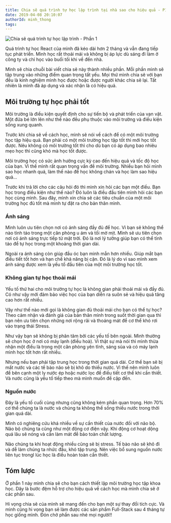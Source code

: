 ```yaml
---
title: Chia sẽ quá trình tự học lập trình tại nhà sao cho hiệu quả - P1
date: 2019-04-08 20:10:07
authorId: minh_thong
tags:
---
```


![Chia sẽ quá trình tự học lập trình - Phần 1](https://res.cloudinary.com/djeghcumw/image/upload/f_auto/v1554726177/blog/tuhoc_1.jpg)

Quá trình tự học React của mình đã kéo dài hơn 2 tháng và vẫn đang tiếp tục phát triển. Mình học rất thoải mái và không bị áp lực dù sáng đi làm ở công ty và chỉ học vào buổi tối khi về đến nhà.

<!-- more -->

Mình sẽ chia chuỗi bài viết chia sẽ này thành nhiều phần. Mỗi phần mình sẽ tập trung vào những điểm quan trọng tất yếu. Mọi thứ mình chia sẽ với bạn đều là kinh nghiệm mình học được hoặc được người khác chia sẽ lại. Tất nhiên là mình đã áp dụng và xác nhận là có hiệu quả.

## Môi trường tự học phải tốt

Môi trường là điều kiện quyết định cho sự tiến bộ và phát triển của vạn vật. Một đứa bé lớn lên như thế nào đều phụ thuộc vào môi trường và điều kiện sống xung quanh.

Trước khi chia sẽ về cách học, mình sẽ nói về cách để có một môi trường học tập hiệu quả. Bạn phải có một môi trường học tập tốt thì mới học tốt được. Nêu không có môi trường tốt thì cho dù bạn có áp dụng bao nhiêu mẹo học thì cũng khó mà học tốt được.

Môi trường học có sức ảnh hưởng cực kỳ cao đến hiệu quả và tốc độ học của bạn. Vì thế mình rất quan trọng vấn đề môi trường. Nhiều bạn hỏi mình sao học nhanh quá, làm thế nào để học không chán và học làm sao hiệu quả...

Trước khi trả lời cho các câu hỏi đó thì mình xin hỏi các bạn một điều. Bạn học trong điều kiện như thế nào? Đó luôn là điều đầu tiên mình hỏi các bạn học cùng mình. Sau đây, mình xin chia sẽ các tiêu chuẩn của một môi trường học đủ tốt mà mình tự đặt ra cho bản thân mình.

### Ánh sáng

Mình luôn ưu tiên chọn nơi có ánh sáng đầy đủ để học. Vì bạn sẽ không thể nào tỉnh táo trong một căn phòng u ám và tối mờ mịt. Mình sẽ ưu tiên chọn nơi có ánh sáng trực tiếp từ mặt trời. Đó là nơi lý tưởng giúp bạn có thể tỉnh táo để tự học trong một khoảng thời gian dài.

Ngoài ra ánh sáng còn giúp đầu óc bạn minh mẫn hơn nhiều. Giúp mắt bạn điều tiết tốt hơn và hạn chế khả năng bị cận. Đó là lý do vì sao mình xem ánh sáng được xem là yếu tố đầu tiên của một môi trường học tốt.

### Không gian tự học thoải mái

Yếu tố thứ hai cho môi trường tự học là không gian phải thoải mái và đầy đủ. Có như vậy mới đảm bảo việc học của bạn diễn ra suôn sẻ và hiệu quả tăng cao hơn rất nhiều.

Vậy như thế nào mới gọi là không gian đủ thoải mái cho bạn có thể tự học? Theo cảm nhận và đánh giá của bản thân mình trong suốt thời gian qua thì bạn nên ưu tiên chọn những nơi rộng rãi và thoáng mát để cơ thể khó rơi vào trạng thái Stress.

Như vậy bạn sẽ không bị phân tâm bởi các yếu tố bên ngoài. Mình thường sẽ chọn học ở nơi có máy lạnh (điều hoà). Vì thật sự mà nói thì mình thừa nhận một điều là trong một căn phòng yên tĩnh, sáng sủa và có máy lạnh mình học tốt hơn rất nhiều.

Nhưng nếu bạn phải tập trung học trong thời gian quá dài. Cơ thể bạn sẽ bị mất nước và các tế bào não sẽ bị khô do thiếu nước. Vì thế nên mình luôn để bên cạnh một ly nước ép hoặc nước lọc để điều tiết cơ thể khi cần thiết. Và nước cũng là yếu tố tiếp theo mà mình muốn đề cập đến.

### Nguồn nước

Đây là yếu tố cuối cùng nhưng cũng không kém phần quan trọng. Hơn 70% cơ thể chúng ta là nước và chúng ta không thể sống thiếu nước trong thời gian quá dài.

Mình có nghiêng cứu khá nhiều về sự cần thiết của nước đối với não bộ. Não bộ chúng ta cũng như một động cơ điện vậy. Khi động cơ hoạt dộng quá lâu sẽ nóng và cần làm mát để bảo toàn chất lượng.

Não chúng ta khi hoạt động nhiều cũng sẽ bị stress. Tế bào não sẽ khô đi và dễ làm chúng ta nhức đầu, khó tập trung. Nên việc bổ sung nguồn nước liên tục trongl lúc học là điều hoàn toàn cần thiết.

## Tóm lược

Ở phần 1 này mình chia sẽ cho bạn cách thiết lập môi trường học tập khoa học. Dây là bước đệm hỗ trợ cho hiệu quả về cách học mà mình chia sẽ ở các phần sau.

Hi vọng chia sẽ của mình sẽ mang đến cho bạn một sự thay đổi tích cực. Và mình cũng hi vọng bạn sẽ làm được các sản phẩm Full-Stack sau 4 tháng tự học giống mình. Đón chờ phần sau nhé mọi người!!

